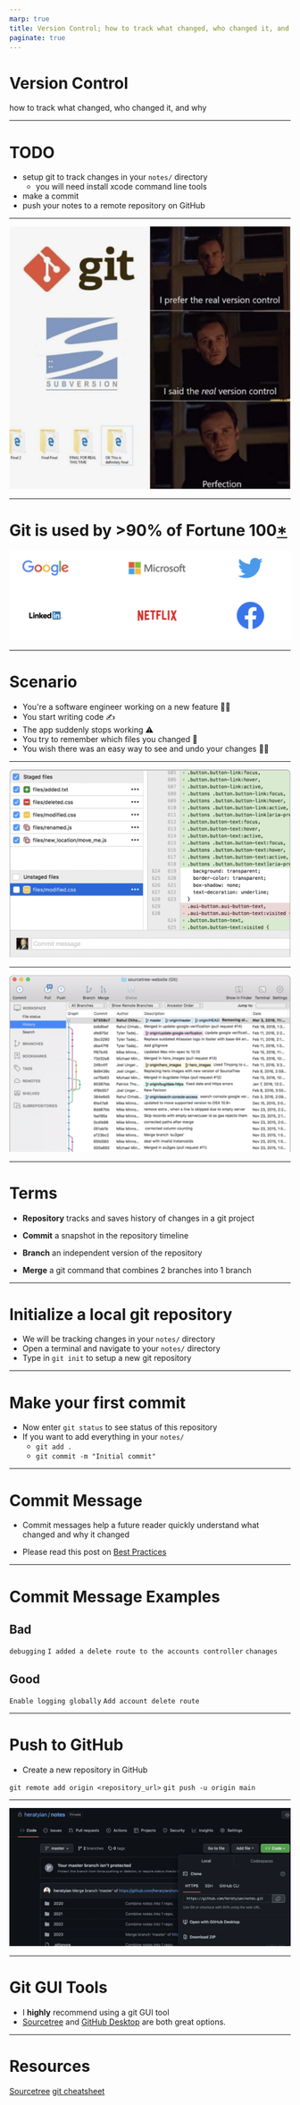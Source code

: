 ```yaml
---
marp: true
title: Version Control; how to track what changed, who changed it, and why
paginate: true
---
```


# Version Control
how to track what changed, who changed it, and why

---

# TODO
* setup git to track changes in your `notes/` directory
  * you will need install xcode command line tools
* make a commit
* push your notes to a remote repository on GitHub

---


![bg contain](git-meme.png)

---

# Git is used by >90% of Fortune 100[*](https://octoverse.github.com)

![](git-companies.png)

---

# Scenario
* You're a software engineer working on a new feature 🧑‍💻
* You start writing code ✍️
* The app suddenly stops working ⚠️
* You try to remember which files you changed 🤷
* You wish there was an easy way to see and undo your changes 🧞‍♀️

---

![bg contain](sourcetree-working.png)

---

![bg contain](sourcetree-branch.png)

---

# Terms

* **Repository**
tracks and saves history of changes in a git project

* **Commit**
a snapshot in the repository timeline
* **Branch**
an independent version of the repository
* **Merge**
a git command that combines 2 branches into 1 branch

---

# Initialize a local git repository

* We will be tracking changes in your `notes/` directory
* Open a terminal and navigate to your `notes/` directory
* Type in `git init` to setup a new git repository


___

# Make your first commit

* Now enter `git status` to see status of this repository
* If you want to add everything in your `notes/`
  * `git add .`
  * `git commit -m "Initial commit"`


---
# Commit Message

* Commit messages help a future reader quickly understand what changed and why it changed

* Please read this post on [Best Practices](https://initialcommit.com/blog/git-commit-messages-best-practices)

___

# Commit Message Examples

## Bad

`debugging`
`I added a delete route to the accounts controller`
`chanages`

## Good

`Enable logging globally`
`Add account delete route`


___

# Push to GitHub

* Create a new repository in GitHub

`git remote add origin <repository_url>`
`git push -u origin main`

---

![contain](github-repo.png)

---

# Git GUI Tools
* I **highly** recommend using a git GUI tool
* [Sourcetree](https://sourcetreeapp.com) and [GitHub Desktop](https://desktop.github.com/) are both great options.

---

# Resources


[Sourcetree](https://sourcetreeapp.com)
[git cheatsheet](https://education.github.com/git-cheat-sheet-education.pdf)

